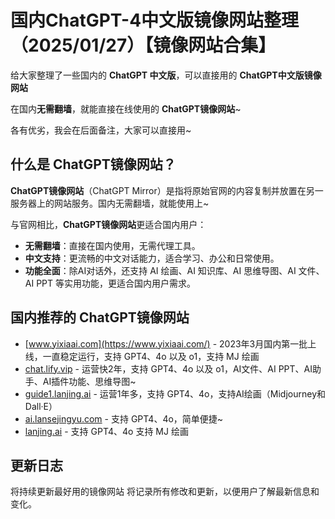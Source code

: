# 国内ChatGPT-4中文版镜像网站整理（2025/01/27）【镜像网站合集】 

给大家整理了一些国内的 **ChatGPT 中文版**，可以直接用的 **ChatGPT中文版镜像网站**

在国内**无需翻墙**，就能直接在线使用的 **ChatGPT镜像网站**~

各有优劣，我会在后面备注，大家可以直接用~

## 什么是 ChatGPT镜像网站？

**ChatGPT镜像网站**（ChatGPT Mirror）是指将原始官网的内容复制并放置在另一服务器上的网站服务。国内无需翻墙，就能使用上~

与官网相比，**ChatGPT镜像网站**更适合国内用户：

- **无需翻墙**：直接在国内使用，无需代理工具。
- **中文支持**：更流畅的中文对话能力，适合学习、办公和日常使用。
- **功能全面**：除AI对话外，还支持 AI 绘画、AI 知识库、AI 思维导图、AI 文件、AI PPT 等实用功能，更适合国内用户需求。

## 国内推荐的 ChatGPT镜像网站

- [www.yixiaai.com](https://www.yixiaai.com/) - 2023年3月国内第一批上线，一直稳定运行，支持 GPT4、4o 以及 o1，支持 MJ 绘画
- [chat.lify.vip](https://chat.lify.vip/) - 运营快2年，支持 GPT4、4o 以及 o1，AI文件、AI PPT、AI助手、AI插件功能、思维导图~
- [guide1.lanjing.ai](https://guide1.lanjing.ai/) - 运营1年多，支持 GPT4、4o，支持AI绘画（Midjourney和Dall·E）
- [ai.lansejingyu.com](https://ai.lansejingyu.com/) - 支持 GPT4、4o，简单便捷~
- [lanjing.ai](https://lanjing.ai/) - 支持 GPT4、4o 支持 MJ 绘画

## 更新日志

将持续更新最好用的镜像网站
将记录所有修改和更新，以便用户了解最新信息和变化。

